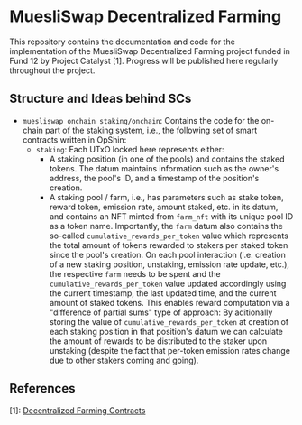 # MuesliSwap Decentralized Farming

This repository contains the documentation and code for the implementation of the MuesliSwap Decentralized Farming project funded in Fund 12 by Project Catalyst [1]. Progress will be published here regularly throughout the project.


## Structure and Ideas behind SCs

- `muesliswap_onchain_staking/onchain`: Contains the code for the on-chain part of the staking system, i.e., the following set of smart contracts written in OpShin:
    - `staking`: Each UTxO locked here represents either:
        - A staking position (in one of the pools) and contains the staked tokens. The datum maintains information such as the owner's address, the pool's ID, and a timestamp of the position's creation.
        - A staking pool / farm, i.e., has parameters such as stake token, reward token, emission rate, amount staked, etc. in its datum, and contains an NFT minted from `farm_nft` with its unique pool ID as a token name. Importantly, the `farm` datum also contains the so-called `cumulative_rewards_per_token` value which represents the total amount of tokens rewarded to stakers per staked token since the pool's creation. On each pool interaction (i.e. creation of a new staking position, unstaking, emission rate update, etc.), the respective `farm` needs to be spent and the `cumulative_rewards_per_token` value updated accordingly using the current timestamp, the last updated time, and the current amount of staked tokens. This enables reward computation via a "difference of partial sums" type of approach: By aditionally storing the value of `cumulative_rewards_per_token` at creation of each staking position in that position's datum we can calculate the amount of rewards to be distributed to the staker upon unstaking (despite the fact that per-token emission rates change due to other stakers coming and going).


## References

[1]: [Decentralized Farming Contracts](https://projectcatalyst.io/funds/12/f12-cardano-open-developers/decentralized-farming-contracts)
